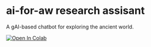 # ai-for-aw research assisant
A gAI-based chatbot for exploring the ancient world.

[![Open In Colab](https://colab.research.google.com/assets/colab-badge.png)](https://colab.research.google.com/github/ai-for-aw/research-assistant/blob/main/ancient_world_research_assistant.ipynb)
